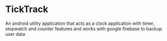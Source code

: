 # TickTrack

An android utility application that acts as a clock application with timer, stopwatch and counter features and works with google firebase to backup user data
